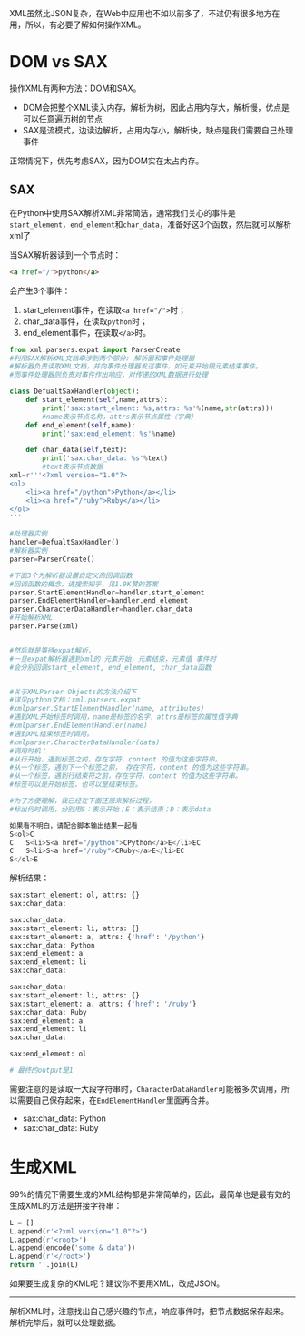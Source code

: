XML虽然比JSON复杂，在Web中应用也不如以前多了，不过仍有很多地方在用，所以，有必要了解如何操作XML。



# DOM vs SAX

操作XML有两种方法：DOM和SAX。

- DOM会把整个XML读入内存，解析为树，因此占用内存大，解析慢，优点是可以任意遍历树的节点
- SAX是流模式，边读边解析，占用内存小，解析快，缺点是我们需要自己处理事件

正常情况下，优先考虑SAX，因为DOM实在太占内存。



## SAX

在Python中使用SAX解析XML非常简洁，通常我们关心的事件是`start_element`，`end_element`和`char_data`，准备好这3个函数，然后就可以解析xml了



当SAX解析器读到一个节点时：

```html
<a href="/">python</a>
```

会产生3个事件：

1. start_element事件，在读取`<a href="/">`时；
2. char_data事件，在读取`python`时；
3. end_element事件，在读取`</a>`时。



```python
from xml.parsers.expat import ParserCreate
#利用SAX解析XML文档牵涉到两个部分: 解析器和事件处理器
#解析器负责读取XML文档，并向事件处理器发送事件，如元素开始跟元素结束事件。
#而事件处理器则负责对事件作出响应，对传递的XML数据进行处理

class DefualtSaxHandler(object):
    def start_element(self,name,attrs):
        print('sax:start_elment: %s,attrs: %s'%(name,str(attrs)))
        #name表示节点名称，attrs表示节点属性（字典）
    def end_element(self,name):
        print('sax:end_element: %s'%name)

    def char_data(self,text):
        print('sax:char_data: %s'%text)
        #text表示节点数据
xml=r'''<?xml version="1.0"?>
<ol>
    <li><a href="/python">Python</a></li>
    <li><a href="/ruby">Ruby</a></li>
</ol>
'''

#处理器实例
handler=DefualtSaxHandler()
#解析器实例
parser=ParserCreate()

#下面3个为解析器设置自定义的回调函数
#回调函数的概念，请搜索知乎，见1.9K赞的答案
parser.StartElementHandler=handler.start_element
parser.EndElementHandler=handler.end_element
parser.CharacterDataHandler=handler.char_data
#开始解析XML
parser.Parse(xml)


#然后就是等待expat解析，
#一旦expat解析器遇到xml的 元素开始，元素结束，元素值 事件时
#会分别回调start_element, end_element, char_data函数


#关于XMLParser Objects的方法介绍下
#详见python文档：xml.parsers.expat
#xmlparser.StartElementHandler(name, attributes)
#遇到XML开始标签时调用，name是标签的名字，attrs是标签的属性值字典
#xmlparser.EndElementHandler(name)
#遇到XML结束标签时调用。
#xmlparser.CharacterDataHandler(data) 
#调用时机：
#从行开始，遇到标签之前，存在字符，content 的值为这些字符串。
#从一个标签，遇到下一个标签之前， 存在字符，content 的值为这些字符串。
#从一个标签，遇到行结束符之前，存在字符，content 的值为这些字符串。
#标签可以是开始标签，也可以是结束标签。

#为了方便理解，我已经在下面还原来解析过程，
#标出何时调用，分别用S：表示开始；E：表示结束；D：表示data

如果看不明白，请配合脚本输出结果一起看
S<ol>C
C   S<li>S<a href="/python">CPython</a>E</li>EC
C   S<li>S<a href="/ruby">CRuby</a>E</li>EC
S</ol>E
```

解析结果：

```python
sax:start_element: ol, attrs: {}
sax:char_data: 

sax:char_data:     
sax:start_element: li, attrs: {}
sax:start_element: a, attrs: {'href': '/python'}
sax:char_data: Python
sax:end_element: a
sax:end_element: li
sax:char_data: 

sax:char_data:     
sax:start_element: li, attrs: {}
sax:start_element: a, attrs: {'href': '/ruby'}
sax:char_data: Ruby
sax:end_element: a
sax:end_element: li
sax:char_data: 

sax:end_element: ol

# 最终的output是1
```

需要注意的是读取一大段字符串时，`CharacterDataHandler`可能被多次调用，所以需要自己保存起来，在`EndElementHandler`里面再合并。

- sax:char_data: Python
- sax:char_data: Ruby



# 生成XML

99%的情况下需要生成的XML结构都是非常简单的，因此，最简单也是最有效的生成XML的方法是拼接字符串：

```python
L = []
L.append(r'<?xml version="1.0"?>')
L.append(r'<root>')
L.append(encode('some & data'))
L.append(r'</root>')
return ''.join(L)
```



如果要生成复杂的XML呢？建议你不要用XML，改成JSON。

---

解析XML时，注意找出自己感兴趣的节点，响应事件时，把节点数据保存起来。解析完毕后，就可以处理数据。